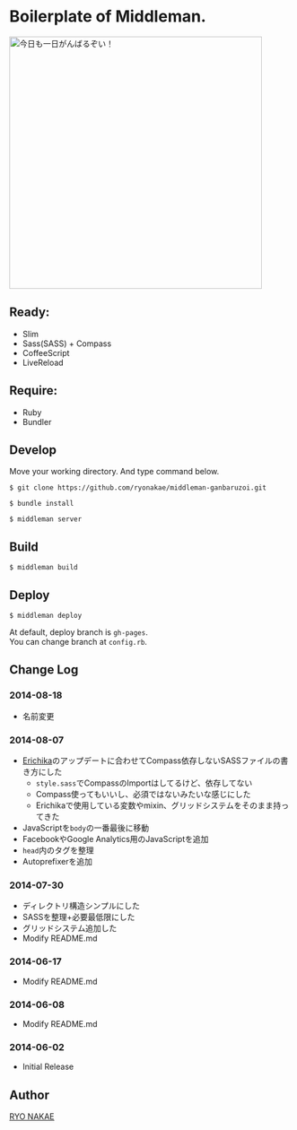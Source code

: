 # Boilerplate of Middleman.

<img src="http://f.cl.ly/items/00201Z12410h1W2N0r2j/%E5%86%99%E7%9C%9F%202014-06-07%2022%2011%2032_1.png" width="450" alt="今日も一日がんばるぞい！">


## Ready:

* Slim
* Sass(SASS) + Compass
* CoffeeScript
* LiveReload


## Require:

* Ruby
* Bundler



## Develop

Move your working directory. And type command below.

    $ git clone https://github.com/ryonakae/middleman-ganbaruzoi.git

    $ bundle install

    $ middleman server


## Build

    $ middleman build


## Deploy

    $ middleman deploy

At default, deploy branch is `gh-pages`.  
You can change branch at `config.rb`.


## Change Log

### 2014-08-18

* 名前変更

### 2014-08-07

* [Erichika](https://github.com/ryonakae/kke)のアップデートに合わせてCompass依存しないSASSファイルの書き方にした
  *  `style.sass`でCompassのImportはしてるけど、依存してない
  * Compass使ってもいいし、必須ではないみたいな感じにした
  * Erichikaで使用している変数やmixin、グリッドシステムをそのまま持ってきた  
* JavaScriptを`body`の一番最後に移動
* FacebookやGoogle Analytics用のJavaScriptを追加
* `head`内のタグを整理
* Autoprefixerを追加

### 2014-07-30

* ディレクトリ構造シンプルにした
* SASSを整理+必要最低限にした
* グリッドシステム追加した
* Modify README.md

### 2014-06-17

* Modify README.md

### 2014-06-08

* Modify README.md

### 2014-06-02

* Initial Release


## Author

[RYO NAKAE](http://brdr.jp)
